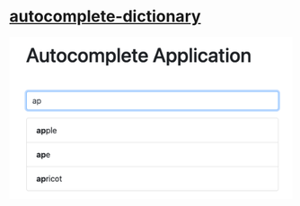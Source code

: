 # [autocomplete-dictionary](https://thatbeautifuldream.github.io/autocomplete-dictionary/)

![](https://github.com/thatbeautifuldream/autocomplete-dictionary/blob/main/dict.png)
